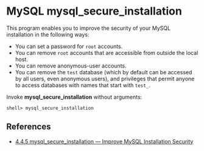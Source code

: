 # MySQL mysql_secure_installation

This program enables you to improve the security of your MySQL installation in the following ways:
- You can set a password for `root` accounts.
- You can remove `root` accounts that are accessible from outside the local host.
- You can remove anonymous-user accounts.
- You can remove the `test` database (which by default can be accessed by all users, even anonymous users), and privileges that permit anyone to access databases with names that start with `test_`.

Invoke **mysql_secure_installation** without arguments:
```
shell> mysql_secure_installation
```

## References
- [4.4.5 mysql_secure_installation — Improve MySQL Installation Security](https://dev.mysql.com/doc/refman/5.6/en/mysql-secure-installation.html)